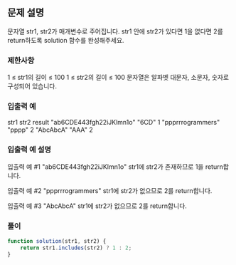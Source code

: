 ## 문제 설명

문자열 str1, str2가 매개변수로 주어집니다. str1 안에 str2가 있다면 1을 없다면 2를 return하도록 solution 함수를 완성해주세요.

### 제한사항

1 ≤ str1의 길이 ≤ 100
1 ≤ str2의 길이 ≤ 100
문자열은 알파벳 대문자, 소문자, 숫자로 구성되어 있습니다.

### 입출력 예

str1 str2 result
"ab6CDE443fgh22iJKlmn1o" "6CD" 1
"ppprrrogrammers" "pppp" 2
"AbcAbcA" "AAA" 2

### 입출력 예 설명

입출력 예 #1
"ab6CDE443fgh22iJKlmn1o" str1에 str2가 존재하므로 1을 return합니다.

입출력 예 #2
"ppprrrogrammers" str1에 str2가 없으므로 2를 return합니다.

입출력 예 #3
"AbcAbcA" str1에 str2가 없으므로 2를 return합니다.

### 풀이

```javaScript
function solution(str1, str2) {
    return str1.includes(str2) ? 1 : 2;
}
```
